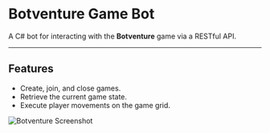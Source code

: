 # **Botventure Game Bot**

A C# bot for interacting with the **Botventure** game via a RESTful API.

---

## **Features**
- Create, join, and close games.
- Retrieve the current game state.
- Execute player movements on the game grid.

![Botventure Screenshot](https://files.wasted.dev/1f1bvw)
